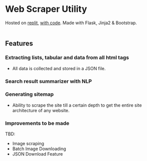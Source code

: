 # Web Scraper Utility

Hosted on [replit](https://Web-Scraper-Utility.rbsparky.repl.co), [with code](https://replit.com/@rbSparky/Web-Scraper-Utility). Made with Flask, Jinja2 & Bootstrap.
<br/><br/>


## Features
### Extracting lists, tabular and data from all html tags
- All data is collected and stored in a JSON file.

### Search result summarizer with NLP 


### Generating sitemap
- Ability to scrape the site till a certain depth to get the entire site architecture of any website.


### Improvements to be made
TBD: 

- Image scraping 
- Batch Image Downloading 
- JSON Download Feature
